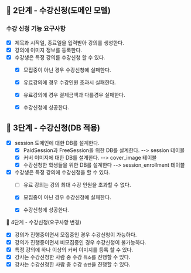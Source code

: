 
## 🚀 2단계 - 수강신청(도메인 모델)

### 수강 신청 기능 요구사항

- [x] 제목과 시작일, 종료일을 입력받아 강의를 생성한다.
- [x] 강의에 이미지 정보를 등록한다.
- [x] 수강생은 특정 강의를 수강신청 할 수 있다.
     - [x] 모집중이 아닌 경우 수강신청에 실패한다.
     - [x] 유료강의에 경우 수강인원 초과시 실패한다.
     - [x] 유료강의에 경우 결제금액과 다를경우 실패한다.
     - [x] 수강신청에 성공한다.


## 🚀 3단계 - 수강신청(DB 적용)

- [x] session 도메인에 대한 DB를 설계한다.
  - [x] PaidSession과 FreeSession을 위한 DB를 설계한다. --> session 테이블
  - [x] 커버 이미지에 대한 DB를 설계한다. --> cover_image 테이블
  - [x] 수강신청한 학생들을 위한 DB를 설계한다  --> session_enrollment 테이블

- [x] 수강생은 특정 강의에 수강신청을 할 수 있다.
    - [ ] 유료 강의는 강의 최대 수강 인원을 초과할 수 없다.
    - [x] 모집중이 아닌 경우 수강신청에 실패한다.
    - [x] 수강신청에 성공한다.


🚀 4단계 - 수강신청(요구사항 변경)

- [x] 강의가 진행중이면서 모집중인 경우 수강신청이 가능하다.
- [x] 강의가 진행중이면서 비모집중인 경우 수강신청이 불가능하다.
- [x] 특정 강의에 하나 이상의 커버 이미지를 등록 할 수 있다.
- [x] 강사는 수강신청한 사람 중 수강 `취소`를 진행할 수 있다.
- [x] 강사는 수강신청한 사람 중 수강 `승인`을 진행할 수 있다.
